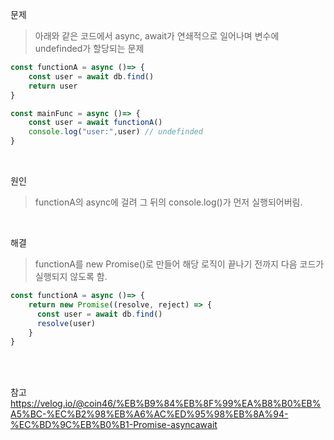 문제
> 아래와 같은 코드에서 async, await가 연쇄적으로 일어나며 변수에 undefinded가 할당되는 문제

```js
const functionA = async ()=> {
    const user = await db.find()
    return user
}
```

```js
const mainFunc = async ()=> {
    const user = await functionA()
    console.log("user:",user) // undefinded
}
```
<br>

원인
> functionA의 async에 걸려 그 뒤의 console.log()가 먼저 실행되어버림.

<br>

해결
> functionA를 new Promise()로 만들어 해당 로직이 끝나기 전까지 다음 코드가 실행되지 않도록 함.
```js
const functionA = async ()=> {
    return new Promise((resolve, reject) => {
      const user = await db.find()
      resolve(user)
    }
}
```
<br>
<br>

참고 https://velog.io/@coin46/%EB%B9%84%EB%8F%99%EA%B8%B0%EB%A5%BC-%EC%B2%98%EB%A6%AC%ED%95%98%EB%8A%94-%EC%BD%9C%EB%B0%B1-Promise-asyncawait
